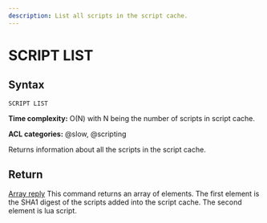 ```yaml
---
description: List all scripts in the script cache.
---
```


# SCRIPT LIST

## Syntax

    SCRIPT LIST

**Time complexity:** O(N) with N being the number of scripts in script cache.

**ACL categories:** @slow, @scripting

Returns information about all the scripts in the script cache.

## Return

[Array reply](https://redis.io/docs/reference/protocol-spec#resp-arrays) This command returns an array of elements. The first element is the SHA1 digest of the scripts added into the script cache. The second element is lua script.
